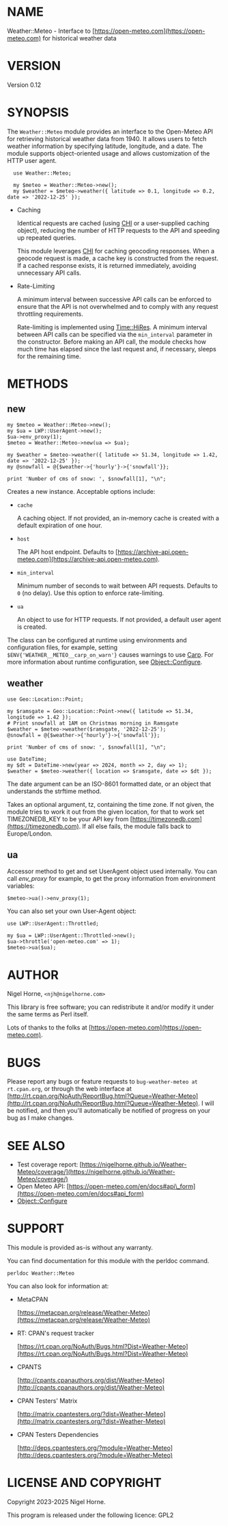 # NAME

Weather::Meteo - Interface to [https://open-meteo.com](https://open-meteo.com) for historical weather data

# VERSION

Version 0.12

# SYNOPSIS

The `Weather::Meteo` module provides an interface to the Open-Meteo API for retrieving historical weather data from 1940.
It allows users to fetch weather information by specifying latitude, longitude, and a date.
The module supports object-oriented usage and allows customization of the HTTP user agent.

      use Weather::Meteo;

      my $meteo = Weather::Meteo->new();
      my $weather = $meteo->weather({ latitude => 0.1, longitude => 0.2, date => '2022-12-25' });

- Caching

    Identical requests are cached (using [CHI](https://metacpan.org/pod/CHI) or a user-supplied caching object),
    reducing the number of HTTP requests to the API and speeding up repeated queries.

    This module leverages [CHI](https://metacpan.org/pod/CHI) for caching geocoding responses.
    When a geocode request is made,
    a cache key is constructed from the request.
    If a cached response exists,
    it is returned immediately,
    avoiding unnecessary API calls.

- Rate-Limiting

    A minimum interval between successive API calls can be enforced to ensure that the API is not overwhelmed and to comply with any request throttling requirements.

    Rate-limiting is implemented using [Time::HiRes](https://metacpan.org/pod/Time%3A%3AHiRes).
    A minimum interval between API
    calls can be specified via the `min_interval` parameter in the constructor.
    Before making an API call,
    the module checks how much time has elapsed since the
    last request and,
    if necessary,
    sleeps for the remaining time.

# METHODS

## new

    my $meteo = Weather::Meteo->new();
    my $ua = LWP::UserAgent->new();
    $ua->env_proxy(1);
    $meteo = Weather::Meteo->new(ua => $ua);

    my $weather = $meteo->weather({ latitude => 51.34, longitude => 1.42, date => '2022-12-25' });
    my @snowfall = @{$weather->{'hourly'}->{'snowfall'}};

    print 'Number of cms of snow: ', $snowfall[1], "\n";

Creates a new instance. Acceptable options include:

- `cache`

    A caching object.
    If not provided,
    an in-memory cache is created with a default expiration of one hour.

- `host`

    The API host endpoint.
    Defaults to [https://archive-api.open-meteo.com](https://archive-api.open-meteo.com).

- `min_interval`

    Minimum number of seconds to wait between API requests.
    Defaults to `0` (no delay).
    Use this option to enforce rate-limiting.

- `ua`

    An object to use for HTTP requests.
    If not provided, a default user agent is created.

The class can be configured at runtime using environments and configuration files,
for example,
setting `$ENV{'WEATHER__METEO__carp_on_warn'}` causes warnings to use [Carp](https://metacpan.org/pod/Carp).
For more information about runtime configuration,
see [Object::Configure](https://metacpan.org/pod/Object%3A%3AConfigure).

## weather

    use Geo::Location::Point;

    my $ramsgate = Geo::Location::Point->new({ latitude => 51.34, longitude => 1.42 });
    # Print snowfall at 1AM on Christmas morning in Ramsgate
    $weather = $meteo->weather($ramsgate, '2022-12-25');
    @snowfall = @{$weather->{'hourly'}->{'snowfall'}};

    print 'Number of cms of snow: ', $snowfall[1], "\n";

    use DateTime;
    my $dt = DateTime->new(year => 2024, month => 2, day => 1);
    $weather = $meteo->weather({ location => $ramsgate, date => $dt });

The date argument can be an ISO-8601 formatted date,
or an object that understands the strftime method.

Takes an optional argument, tz, containing the time zone.
If not given, the module tries to work it out from the given location,
for that to work set TIMEZONEDB\_KEY to be your API key from [https://timezonedb.com](https://timezonedb.com).
If all else fails, the module falls back to Europe/London.

## ua

Accessor method to get and set UserAgent object used internally. You
can call _env\_proxy_ for example, to get the proxy information from
environment variables:

    $meteo->ua()->env_proxy(1);

You can also set your own User-Agent object:

    use LWP::UserAgent::Throttled;

    my $ua = LWP::UserAgent::Throttled->new();
    $ua->throttle('open-meteo.com' => 1);
    $meteo->ua($ua);

# AUTHOR

Nigel Horne, `<njh@nigelhorne.com>`

This library is free software; you can redistribute it and/or modify
it under the same terms as Perl itself.

Lots of thanks to the folks at [https://open-meteo.com](https://open-meteo.com).

# BUGS

Please report any bugs or feature requests to `bug-weather-meteo at rt.cpan.org`,
or through the web interface at
[http://rt.cpan.org/NoAuth/ReportBug.html?Queue=Weather-Meteo](http://rt.cpan.org/NoAuth/ReportBug.html?Queue=Weather-Meteo).
I will be notified, and then you'll
automatically be notified of progress on your bug as I make changes.

# SEE ALSO

- Test coverage report: [https://nigelhorne.github.io/Weather-Meteo/coverage/](https://nigelhorne.github.io/Weather-Meteo/coverage/)
- Open Meteo API: [https://open-meteo.com/en/docs#api\_form](https://open-meteo.com/en/docs#api_form)
- [Object::Configure](https://metacpan.org/pod/Object%3A%3AConfigure)

# SUPPORT

This module is provided as-is without any warranty.

You can find documentation for this module with the perldoc command.

    perldoc Weather::Meteo

You can also look for information at:

- MetaCPAN

    [https://metacpan.org/release/Weather-Meteo](https://metacpan.org/release/Weather-Meteo)

- RT: CPAN's request tracker

    [https://rt.cpan.org/NoAuth/Bugs.html?Dist=Weather-Meteo](https://rt.cpan.org/NoAuth/Bugs.html?Dist=Weather-Meteo)

- CPANTS

    [http://cpants.cpanauthors.org/dist/Weather-Meteo](http://cpants.cpanauthors.org/dist/Weather-Meteo)

- CPAN Testers' Matrix

    [http://matrix.cpantesters.org/?dist=Weather-Meteo](http://matrix.cpantesters.org/?dist=Weather-Meteo)

- CPAN Testers Dependencies

    [http://deps.cpantesters.org/?module=Weather-Meteo](http://deps.cpantesters.org/?module=Weather-Meteo)

# LICENSE AND COPYRIGHT

Copyright 2023-2025 Nigel Horne.

This program is released under the following licence: GPL2
